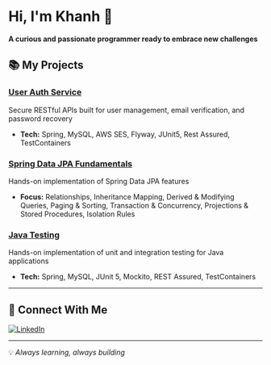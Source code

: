 # Hi, I'm Khanh 🚀

**A curious and passionate programmer ready to embrace new challenges**

## 📚 My Projects

### [User Auth Service](https://github.com/KhanhLDQ/user-auth-service)
Secure RESTful APIs built for user management, email verification, and password recovery
- **Tech:** Spring, MySQL, AWS SES, Flyway, JUnit5, Rest Assured, TestContainers

### [Spring Data JPA Fundamentals](https://github.com/KhanhLDQ/spring-data-jpa)
Hands-on implementation of Spring Data JPA features
- **Focus:** Relationships, Inheritance Mapping, Derived & Modifying Queries, Paging & Sorting, Transaction & Concurrency, Projections & Stored Procedures, Isolation Rules

### [Java Testing](https://github.com/KhanhLDQ/junit-integration-tests)
Hands-on implementation of unit and integration testing for Java applications
- **Tech:** Spring, MySQL, JUnit 5, Mockito, REST Assured, TestContainers

---

## 🔗 Connect With Me

[![LinkedIn](https://img.shields.io/badge/LinkedIn-0077B5?style=for-the-badge&logo=linkedin&logoColor=white)](https://www.linkedin.com/in/le-dinh-quoc-khanh-807bb7365/)

---

💡 *Always learning, always building*

